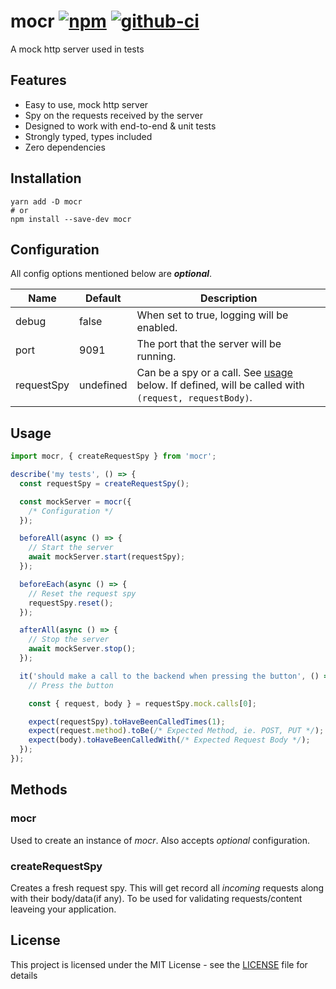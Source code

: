 # mocr [![npm][npm-image]][npm-url] [![github-ci][github-ci-image]][github-ci-url]

A mock http server used in tests

## Features

- Easy to use, mock http server
- Spy on the requests received by the server
- Designed to work with end-to-end & unit tests
- Strongly typed, types included
- Zero dependencies

## Installation

```
yarn add -D mocr
# or
npm install --save-dev mocr
```

## Configuration

All config options mentioned below are **_optional_**.

| Name       | Default   | Description                                                                                                  |
| ---------- | --------- | ------------------------------------------------------------------------------------------------------------ |
| debug      | false     | When set to true, logging will be enabled.                                                                   |
| port       | 9091      | The port that the server will be running.                                                                    |
| requestSpy | undefined | Can be a spy or a call. See [usage](#usage) below. If defined, will be called with `(request, requestBody)`. |

## Usage

```js
import mocr, { createRequestSpy } from 'mocr';

describe('my tests', () => {
  const requestSpy = createRequestSpy();

  const mockServer = mocr({
    /* Configuration */
  });

  beforeAll(async () => {
    // Start the server
    await mockServer.start(requestSpy);
  });

  beforeEach(async () => {
    // Reset the request spy
    requestSpy.reset();
  });

  afterAll(async () => {
    // Stop the server
    await mockServer.stop();
  });

  it('should make a call to the backend when pressing the button', () => {
    // Press the button

    const { request, body } = requestSpy.mock.calls[0];

    expect(requestSpy).toHaveBeenCalledTimes(1);
    expect(request.method).toBe(/* Expected Method, ie. POST, PUT */);
    expect(body).toHaveBeenCalledWith(/* Expected Request Body */);
  });
});
```

## Methods

### mocr

Used to create an instance of _mocr_. Also accepts _optional_ configuration.

### createRequestSpy

Creates a fresh request spy. This will get record all _incoming_ requests along with their body/data(if any). To be used for validating requests/content leaveing your application.

## License

This project is licensed under the MIT License - see the [LICENSE](LICENSE) file for details

[github-ci-image]: https://github.com/manosim/mocr/workflows/Run%20Tests/badge.svg
[github-ci-url]: https://github.com/manosim/mocr/actions
[npm-image]: https://badge.fury.io/js/mocr.svg
[npm-url]: https://www.npmjs.com/package/mocr
